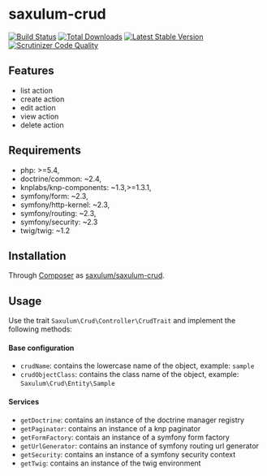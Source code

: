 # saxulum-crud

[![Build Status](https://api.travis-ci.org/saxulum/saxulum-crud.png?branch=master)](https://travis-ci.org/saxulum/saxulum-crud)
[![Total Downloads](https://poser.pugx.org/saxulum/saxulum-crud/downloads.png)](https://packagist.org/packages/saxulum/saxulum-crud)
[![Latest Stable Version](https://poser.pugx.org/saxulum/saxulum-crud/v/stable.png)](https://packagist.org/packages/saxulum/saxulum-crud)
[![Scrutinizer Code Quality](https://scrutinizer-ci.com/g/saxulum/saxulum-crud/badges/quality-score.png?b=master)](https://scrutinizer-ci.com/g/saxulum/saxulum-crud/?branch=master)

## Features

 * list action
 * create action
 * edit action
 * view action
 * delete action

## Requirements

 * php: >=5.4,
 * doctrine/common: ~2.4,
 * knplabs/knp-components: ~1.3,>=1.3.1,
 * symfony/form: ~2.3,
 * symfony/http-kernel: ~2.3,
 * symfony/routing: ~2.3,
 * symfony/security: ~2.3
 * twig/twig: ~1.2

## Installation

Through [Composer](http://getcomposer.org) as [saxulum/saxulum-crud][1].

## Usage

Use the trait `Saxulum\Crud\Controller\CrudTrait` and implement the following methods:

#### Base configuration

 * `crudName`: contains the lowercase name of the object, example: `sample`
 * `crudObjectClass`: contains the class name of the object, example: `Saxulum\Crud\Entity\Sample`

#### Services

 * `getDoctrine`: contains an instance of the doctrine manager registry
 * `getPaginator`: contains an instance of a knp paginator
 * `getFormFactory`: contais an instance of a symfony form factory
 * `getUrlGenerator`: contains an instance of symfony routing url generator
 * `getSecurity`: contains an instance of a symfony security context
 * `getTwig`: contains an instance of the twig environment


[1]: https://packagist.org/packages/saxulum/saxulum-crud